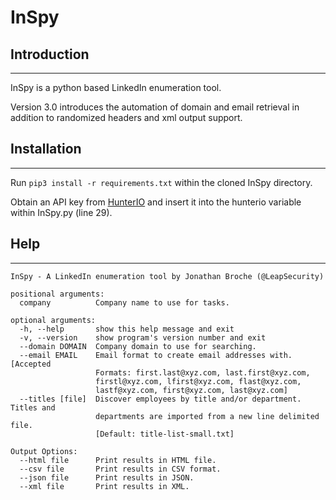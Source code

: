 # InSpy

## Introduction
-----

InSpy is a python based LinkedIn enumeration tool.

Version 3.0 introduces the automation of domain and email retrieval in addition to randomized headers and xml output support.

## Installation
-----

Run `pip3 install -r requirements.txt` within the cloned InSpy directory.

Obtain an API key from [HunterIO](https://hunter.io/) and insert it into the hunterio variable within InSpy.py (line 29).

## Help
-----

```
InSpy - A LinkedIn enumeration tool by Jonathan Broche (@LeapSecurity)

positional arguments:
  company          Company name to use for tasks.

optional arguments:
  -h, --help       show this help message and exit
  -v, --version    show program's version number and exit
  --domain DOMAIN  Company domain to use for searching.
  --email EMAIL    Email format to create email addresses with. [Accepted
                   Formats: first.last@xyz.com, last.first@xyz.com,
                   firstl@xyz.com, lfirst@xyz.com, flast@xyz.com,
                   lastf@xyz.com, first@xyz.com, last@xyz.com]
  --titles [file]  Discover employees by title and/or department. Titles and
                   departments are imported from a new line delimited file.
                   [Default: title-list-small.txt]

Output Options:
  --html file      Print results in HTML file.
  --csv file       Print results in CSV format.
  --json file      Print results in JSON.
  --xml file       Print results in XML.
```
